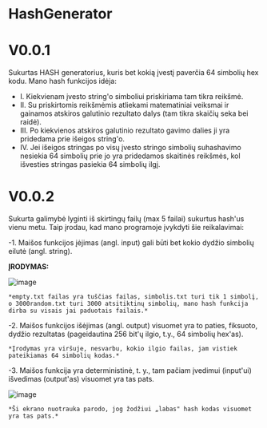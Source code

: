 # HashGenerator
# V0.0.1

Sukurtas HASH generatorius, kuris bet kokią įvestį paverčia 64 simbolių hex kodu.
Mano hash funkcijos idėja:
* I. Kiekvienam įvesto string'o simboliui priskiriama tam tikra reikšmė.
* II. Su priskirtomis reikšmėmis atliekami matematiniai veiksmai ir gainamos atskiros galutinio rezultato dalys (tam tikra skaičių seka bei raidė).
* III. Po kiekvienos atskiros galutinio rezultato gavimo dalies ji yra pridedama prie išeigos string'o.
* IV. Jei išeigos stringas po visų įvesto stringo simbolių suhashavimo nesiekia 64 simbolių prie jo yra pridedamos skaitinės reikšmės, kol išvesties stringas pasiekia 64 simbolių ilgį.

# V0.0.2

Sukurta galimybė lyginti iš skirtingų failų (max 5 failai) sukurtus hash'us vienu metu. 
Taip įrodau, kad mano programoje įvykdyti šie reikalavimai: 

-1. Maišos funkcijos įėjimas (angl. input) gali būti bet kokio dydžio simbolių eilutė (angl. string).

**ĮRODYMAS:**

![image](https://user-images.githubusercontent.com/78842487/135724404-a697f8b5-c542-43b4-816f-314adb4fbc0b.png)

`*empty.txt failas yra tuščias failas, simbolis.txt turi tik 1 simbolį, o 3000random.txt turi 3000 atsitiktinų simbolių, mano hash funkcija dirba su visais jai paduotais failais.*`

-2. Maišos funkcijos išėjimas (angl. output) visuomet yra to paties, fiksuoto, dydžio rezultatas (pageidautina 256 bit'ų ilgio, t.y., 64 simbolių hex'as).

`*Įrodymas yra viršuje, nesvarbu, kokio ilgio failas, jam vistiek pateikiamas 64 simbolių kodas.*`

-3. Maišos funkcija yra deterministinė, t. y., tam pačiam įvedimui (input'ui) išvedimas (output'as) visuomet yra tas pats.

![image](https://user-images.githubusercontent.com/78842487/135724563-00668de9-095b-40e9-98aa-bc5df627f9d4.png)

`*Ši ekrano nuotrauka parodo, jog žodžiui „labas" hash kodas visuomet yra tas pats.*`

